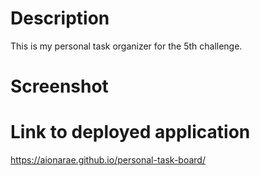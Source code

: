 # Description
This is my personal task organizer for the 5th challenge.

# Screenshot


# Link to deployed application
https://aionarae.github.io/personal-task-board/